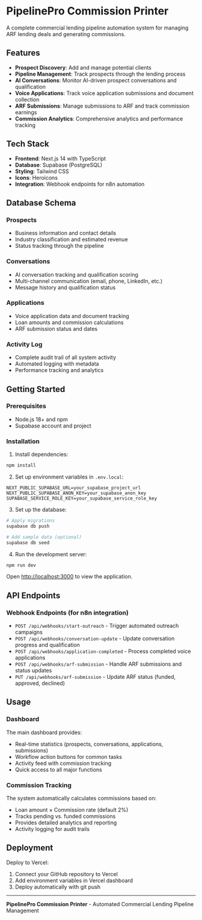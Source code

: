# PipelinePro Commission Printer

A complete commercial lending pipeline automation system for managing ARF lending deals and generating commissions.

## Features

- **Prospect Discovery**: Add and manage potential clients
- **Pipeline Management**: Track prospects through the lending process
- **AI Conversations**: Monitor AI-driven prospect conversations and qualification
- **Voice Applications**: Track voice application submissions and document collection
- **ARF Submissions**: Manage submissions to ARF and track commission earnings
- **Commission Analytics**: Comprehensive analytics and performance tracking

## Tech Stack

- **Frontend**: Next.js 14 with TypeScript
- **Database**: Supabase (PostgreSQL)
- **Styling**: Tailwind CSS
- **Icons**: Heroicons
- **Integration**: Webhook endpoints for n8n automation

## Database Schema

### Prospects
- Business information and contact details
- Industry classification and estimated revenue
- Status tracking through the pipeline

### Conversations
- AI conversation tracking and qualification scoring
- Multi-channel communication (email, phone, LinkedIn, etc.)
- Message history and qualification status

### Applications
- Voice application data and document tracking
- Loan amounts and commission calculations
- ARF submission status and dates

### Activity Log
- Complete audit trail of all system activity
- Automated logging with metadata
- Performance tracking and analytics

## Getting Started

### Prerequisites

- Node.js 18+ and npm
- Supabase account and project

### Installation

1. Install dependencies:
```bash
npm install
```

2. Set up environment variables in `.env.local`:
```env
NEXT_PUBLIC_SUPABASE_URL=your_supabase_project_url
NEXT_PUBLIC_SUPABASE_ANON_KEY=your_supabase_anon_key
SUPABASE_SERVICE_ROLE_KEY=your_supabase_service_role_key
```

3. Set up the database:
```bash
# Apply migrations
supabase db push

# Add sample data (optional)
supabase db seed
```

4. Run the development server:
```bash
npm run dev
```

Open [http://localhost:3000](http://localhost:3000) to view the application.

## API Endpoints

### Webhook Endpoints (for n8n integration)

- `POST /api/webhooks/start-outreach` - Trigger automated outreach campaigns
- `POST /api/webhooks/conversation-update` - Update conversation progress and qualification
- `POST /api/webhooks/application-completed` - Process completed voice applications
- `POST /api/webhooks/arf-submission` - Handle ARF submissions and status updates
- `PUT /api/webhooks/arf-submission` - Update ARF status (funded, approved, declined)

## Usage

### Dashboard
The main dashboard provides:
- Real-time statistics (prospects, conversations, applications, submissions)
- Workflow action buttons for common tasks
- Activity feed with commission tracking
- Quick access to all major functions

### Commission Tracking
The system automatically calculates commissions based on:
- Loan amount × Commission rate (default 2%)
- Tracks pending vs. funded commissions
- Provides detailed analytics and reporting
- Activity logging for audit trails

## Deployment

Deploy to Vercel:
1. Connect your GitHub repository to Vercel
2. Add environment variables in Vercel dashboard
3. Deploy automatically with git push

---

**PipelinePro Commission Printer** - Automated Commercial Lending Pipeline Management
